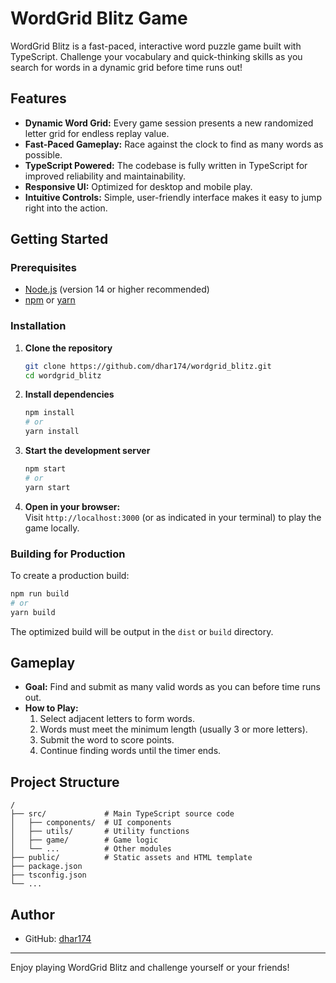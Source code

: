 # WordGrid Blitz Game

WordGrid Blitz is a fast-paced, interactive word puzzle game built with TypeScript. Challenge your vocabulary and quick-thinking skills as you search for words in a dynamic grid before time runs out!

## Features

- **Dynamic Word Grid:** Every game session presents a new randomized letter grid for endless replay value.
- **Fast-Paced Gameplay:** Race against the clock to find as many words as possible.
- **TypeScript Powered:** The codebase is fully written in TypeScript for improved reliability and maintainability.
- **Responsive UI:** Optimized for desktop and mobile play.
- **Intuitive Controls:** Simple, user-friendly interface makes it easy to jump right into the action.

## Getting Started

### Prerequisites

- [Node.js](https://nodejs.org/) (version 14 or higher recommended)
- [npm](https://www.npmjs.com/) or [yarn](https://yarnpkg.com/)

### Installation

1. **Clone the repository**
   ```bash
   git clone https://github.com/dhar174/wordgrid_blitz.git
   cd wordgrid_blitz
   ```

2. **Install dependencies**
   ```bash
   npm install
   # or
   yarn install
   ```

3. **Start the development server**
   ```bash
   npm start
   # or
   yarn start
   ```

4. **Open in your browser:**  
   Visit `http://localhost:3000` (or as indicated in your terminal) to play the game locally.

### Building for Production

To create a production build:

```bash
npm run build
# or
yarn build
```

The optimized build will be output in the `dist` or `build` directory.

## Gameplay

- **Goal:** Find and submit as many valid words as you can before time runs out.
- **How to Play:**
  1. Select adjacent letters to form words.
  2. Words must meet the minimum length (usually 3 or more letters).
  3. Submit the word to score points.
  4. Continue finding words until the timer ends.

## Project Structure

```plaintext
/
├── src/             # Main TypeScript source code
│   ├── components/  # UI components
│   ├── utils/       # Utility functions
│   ├── game/        # Game logic
│   └── ...          # Other modules
├── public/          # Static assets and HTML template
├── package.json
├── tsconfig.json
└── ...
```


## Author

- GitHub: [dhar174](https://github.com/dhar174)

---

Enjoy playing WordGrid Blitz and challenge yourself or your friends!
